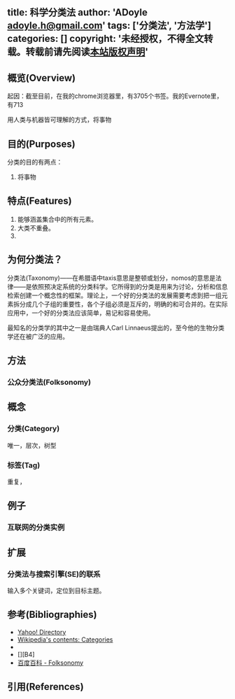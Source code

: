 title: 科学分类法
author: 'ADoyle <adoyle.h@gmail.com>'
tags: ['分类法', '方法学']
categories: []
copyright: '未经授权，不得全文转载。转载前请先阅读[本站版权声明](http://adoyle.me/blog/copyright.html)'
---

## 概览(Overview)
起因：截至目前，在我的chrome浏览器里，有3705个书签。我的Evernote里，有713

用人类与机器皆可理解的方式，将事物

<!-- more -->

## 目的(Purposes)
分类的目的有两点：
1. 将事物

## 特点(Features)
1. 能够涵盖集合中的所有元素。
2. 大类不重叠。
3. 

## 为何分类法？

分类法(Taxonomy)——在希腊语中taxis意思是整顿或划分，nomos的意思是法律——是依照预决定系统的分类科学。它所得到的分类是用来为讨论，分析和信息检索创建一个概念性的框架。理论上，一个好的分类法的发展需要考虑到把一组元素拆分成几个子组的重要性，各个子组必须是互斥的，明确的和可合并的。在实际应用中，一个好的分类法应该简单，易记和容易使用。

最知名的分类学的其中之一是由瑞典人Carl Linnaeus提出的，至今他的生物分类学还在被广泛的应用。

## 方法
### 公众分类法(Folksonomy)

## 概念
### 分类(Category)
唯一，层次，树型

### 标签(Tag)
重复，

## 例子
### 互联网的分类实例


## 扩展
### 分类法与搜索引擎(SE)的联系
输入多个关键词，定位到目标主题。


## 参考(Bibliographies)
- [Yahoo! Directory][B1]
- [Wikipedia's contents: Categories][B2]
- [][B3]
- [][B4]
- [百度百科 - Folksonomy][B5]

## 引用(References)
[^1]: [TechTarget - TT百科 > taxonomy][R1]


<!-- 以下是相关链接 -->

[R1]: http://www.searchcio.com.cn/whatis/word_4547.htm

[B1]: https://dir.yahoo.com/
[B2]: http://en.wikipedia.org/wiki/Portal:Contents/Categories
[B3]: 
[B4]: 
[B5]: http://baike.baidu.com/view/1081510.htm
[B6]: http://www.ruanyifeng.com/blog/2006/09/folksonomy.html

